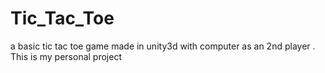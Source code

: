 # Tic_Tac_Toe
a basic tic tac toe game made in unity3d with computer as an 2nd player . This is my personal project 
